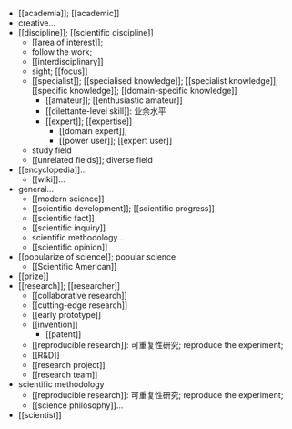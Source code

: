 - [[academia]]; [[academic]]
- creative...
- [[discipline]]; [[scientific discipline]]
    - [[area of interest]];
    - follow the work;
    - [[interdisciplinary]]
    - sight; [[focus]]
    - [[specialist]]; [[specialised knowledge]]; [[specialist knowledge]]; [[specific knowledge]]; [[domain-specific knowledge]]
        - [[amateur]]; [[enthusiastic amateur]]
        - [[dilettante-level skill]]: 业余水平
        - [[expert]]; [[expertise]]
            - [[domain expert]];
            - [[power user]]; [[expert user]]
    - study field
    - [[unrelated fields]]; diverse field
- [[encyclopedia]]...
    - [[wiki]]...
- general...
    - [[modern science]]
    - [[scientific development]]; [[scientific progress]]
    - [[scientific fact]]
    - [[scientific inquiry]]
    - scientific methodology...
    - [[scientific opinion]]
- [[popularize of science]]; popular science
    - [[Scientific American]]
- [[prize]]
- [[research]]; [[researcher]]
    - [[collaborative research]]
    - [[cutting-edge research]]
    - [[early prototype]]
    - [[invention]]
        - [[patent]]
    - [[reproducible research]]: 可重复性研究; reproduce the experiment;
    - [[R&D]]
    - [[research project]]
    - [[research team]]
- scientific methodology
    - [[reproducible research]]: 可重复性研究; reproduce the experiment;
    - [[science philosophy]]...
- [[scientist]]
